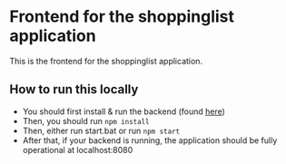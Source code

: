 # Frontend for the shoppinglist application

This is the frontend for the shoppinglist application.

## How to run this locally

* You should first install & run the backend (found <a href="https://github.com/JereTapaninen/shoppinglist-backend">here</a>)
* Then, you should run `npm install`
* Then, either run start.bat or run `npm start`
* After that, if your backend is running, the application should be fully operational at localhost:8080
